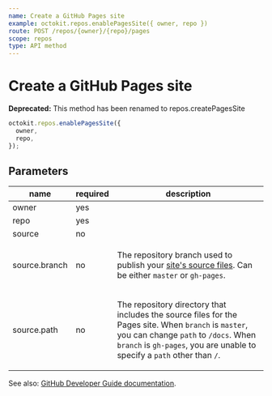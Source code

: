 ```yaml
---
name: Create a GitHub Pages site
example: octokit.repos.enablePagesSite({ owner, repo })
route: POST /repos/{owner}/{repo}/pages
scope: repos
type: API method
---
```


# Create a GitHub Pages site

**Deprecated:** This method has been renamed to repos.createPagesSite

```js
octokit.repos.enablePagesSite({
  owner,
  repo,
});
```

## Parameters

<table>
  <thead>
    <tr>
      <th>name</th>
      <th>required</th>
      <th>description</th>
    </tr>
  </thead>
  <tbody>
    <tr><td>owner</td><td>yes</td><td>

</td></tr>
<tr><td>repo</td><td>yes</td><td>

</td></tr>
<tr><td>source</td><td>no</td><td>

</td></tr>
<tr><td>source.branch</td><td>no</td><td>

The repository branch used to publish your [site's source files](https://help.github.com/articles/configuring-a-publishing-source-for-github-pages/). Can be either `master` or `gh-pages`.

</td></tr>
<tr><td>source.path</td><td>no</td><td>

The repository directory that includes the source files for the Pages site. When `branch` is `master`, you can change `path` to `/docs`. When `branch` is `gh-pages`, you are unable to specify a `path` other than `/`.

</td></tr>
  </tbody>
</table>

See also: [GitHub Developer Guide documentation](https://developer.github.com/v3/repos/pages/#create-a-github-pages-site).
